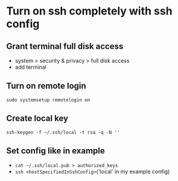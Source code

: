 # Turn on ssh completely with ssh config

## Grant terminal full disk access

- system > security & privacy > full disk access
- add terminal

## Turn on remote login

`sudo systemsetup remotelogin on`

## Create local key

`ssh-keygen -f ~/.ssh/local -t rsa -q -N ''`

## Set config like in example

- `cat ~/.ssh/local.pub > authorized_keys`
- `ssh <hostSpecifiedInSshConfig>`('local' in my example config)
